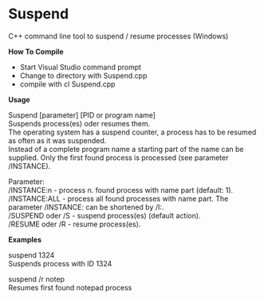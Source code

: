 # Suspend
C++ command line tool to suspend / resume processes (Windows)

<b>How To Compile</b>

- Start Visual Studio command prompt<br />
- Change to directory with Suspend.cpp<br />
- compile with cl Suspend.cpp<br />

<b>Usage</b>

Suspend [parameter] [PID or program name]<br />
Suspends process(es) oder resumes them.<br /> 
The operating system has a suspend counter, a process has to be resumed as often as it was suspended.<br />
Instead of a complete program name a starting part of the name can be supplied. Only the first found process is processed (see parameter /INSTANCE).<br />

Parameter:<br />
/INSTANCE:n - process n. found process with name part (default: 1).<br />
/INSTANCE:ALL - process all found processes with name part. The parameter /INSTANCE: can be shortened by /I:.<br />
/SUSPEND oder /S - suspend process(es) (default action).<br />
/RESUME oder /R - resume process(es).<br />

<b>Examples</b>

suspend 1324<br />
Suspends process with ID 1324<br />

suspend /r notep<br />
Resumes first found notepad process<br />
